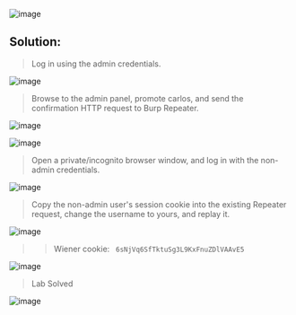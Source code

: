 ![image](https://github.com/udayk01/Web-Security/assets/52235763/ac7b8739-cf76-48c6-8e5f-196eb3adc84b)

## Solution:

> Log in using the admin credentials.

![image](https://github.com/udayk01/Web-Security/assets/52235763/44d96f7c-f405-4363-8714-b8b108252dac)

> Browse to the admin panel, promote carlos, and send the confirmation HTTP request to Burp Repeater.

![image](https://github.com/udayk01/Web-Security/assets/52235763/b35e348c-ca29-4648-b8c0-2b1c564ec5f9)

![image](https://github.com/udayk01/Web-Security/assets/52235763/ab9d820f-b407-46c0-b0fe-dce0fa3e1c58)

> Open a private/incognito browser window, and log in with the non-admin credentials.

![image](https://github.com/udayk01/Web-Security/assets/52235763/af4f8672-86b5-48ee-bb15-6753cef6a559)

> Copy the non-admin user's session cookie into the existing Repeater request, change the username to yours, and replay it.

![image](https://github.com/udayk01/Web-Security/assets/52235763/84e017f0-f05c-4fe6-a3b4-07690cdb2261)

>> Wiener cookie: ``` 6sNjVq6SfTktuSg3L9KxFnuZDlVAAvE5```

![image](https://github.com/udayk01/Web-Security/assets/52235763/4402a179-15ea-4b30-9181-6c66af0b5ce6)

> Lab Solved

![image](https://github.com/udayk01/Web-Security/assets/52235763/89060bd1-f005-4423-b9c0-c6d81de238b3)
